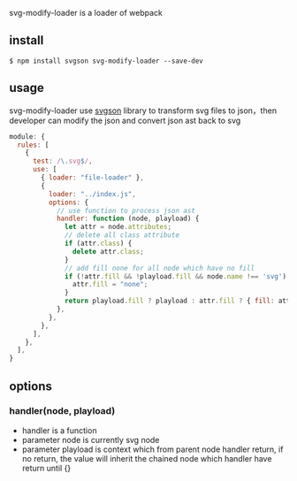 svg-modify-loader is a loader of webpack

## install

```
$ npm install svgson svg-modify-loader --save-dev
```

## usage

svg-modify-loader use [svgson](https://github.com/elrumordelaluz/svgson) library to transform svg files to json，then developer can modify the json and convert json ast back to svg

```javascript
module: {
  rules: [
    {
      test: /\.svg$/,
      use: [
        { loader: "file-loader" },
        {
          loader: "../index.js",
          options: {
            // use function to process json ast
            handler: function (node, playload) {
              let attr = node.attributes;
              // delete all class attribute
              if (attr.class) {
                delete attr.class;
              }
              // add fill none for all node which have no fill
              if (!attr.fill && !playload.fill && node.name !== 'svg') {
                attr.fill = "none";
              }
              return playload.fill ? playload : attr.fill ? { fill: attr.fill } : {};
            },
          },
        },
      ],
    },
  ],
}
```

## options

### handler(node, playload)

- handler is a function
- parameter node is currently svg node
- parameter playload is context which from parent node handler return, if no return, the value will inherit the chained node which handler have return until {}
